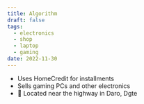 ```yaml
---
title: Algorithm
draft: false
tags:
  - electronics
  - shop
  - laptop
  - gaming
date: 2022-11-30
---
```

- Uses HomeCredit for installments
- Sells gaming PCs and other electronics
- 📍 Located near the highway in Daro, Dgte